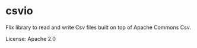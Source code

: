 # csvio

Flix library to read and write Csv files built on top of Apache Commons Csv.

License: Apache 2.0

